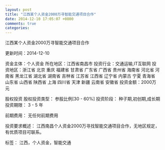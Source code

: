 ```yaml
---
layout: post
title: "江西某个人资金2000万寻智能交通项目合作"
date: 2014-12-10 17:05:07 +0800
comments: true
categories: 
---
```

江西某个人资金2000万寻智能交通项目合作



更新时间：2014-12-10

资金主体：个人资金
所在地区：江西省南昌市
投资行业：交通运输,IT互联网
投资地区：浙江省 北京 重庆 福建省 甘肃省 广东省 广西省 贵州省 海南省 河北省 河南省 黑龙江省 湖北省 湖南省 吉林省 江苏省 江西省 辽宁省 内蒙古 宁夏 青海省 山东省 山西省 陕西省 上海 四川省 天津 新疆 云南省 安徽省
投资金额：2000万元

股权投资
股权投资类型：
                            参股比例[30 - 60%] 
                                                                                投资阶段：
                            种子期,初创期,成长期 
                                                                                                                                        投资期限：
                            3 - 5 年

前期费用：
无任何前期费用

投资要求概述：
江西南昌个人资金2000万寻找智能交通项目合作，无地区规定，有优质项目可联系。

标签：
江西，个人资金，智能交通


